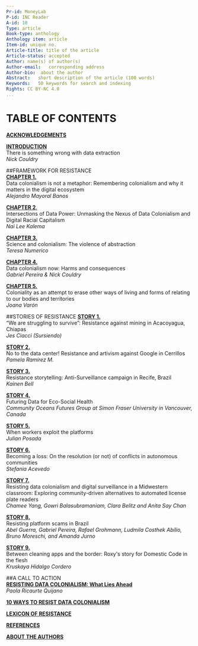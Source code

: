 ```yaml
---
Pr-id: MoneyLab
P-id: INC Reader
A-id: 10
Type: article
Book-type: anthology
Anthology item: article
Item-id: unique no.
Article-title: title of the article
Article-status: accepted
Author: name(s) of author(s)
Author-email:   corresponding address
Author-bio:  about the author
Abstract:   short description of the article (100 words)
Keywords:   50 keywords for search and indexing
Rights: CC BY-NC 4.0
...
```



# TABLE OF CONTENTS

<a href='ch004.xhtml'>**ACKNOWLEDGEMENTS**</a><br/>

<a href='ch005.xhtml'>**INTRODUCTION**</a>
<br/>There is something wrong with data extraction<br/>*Nick Couldry*<br/>
	
##FRAMEWORK FOR RESISTANCE	
<a href='ch007.xhtml'>**CHAPTER 1.**</a>	<br/>  Data colonialism is not a metaphor: Remembering colonialism and why it matters in the digital ecosystem<br/>*Alejandro Mayoral Banos* <br/>

<a href='ch008.xhtml'>**CHAPTER 2**.</a>
<br/>Intersections of Data Power: Unmasking the Nexus of Data Colonialism and Digital Racial Capitalism<br/>
*Nai Lee Kalema*<br/>

<a href='ch009.xhtml'>**CHAPTER 3.**</a><br/> Science and colonialism: The violence of abstraction <br/>
*Teresa Numerico*<br/>

<a href='ch010.xhtml'>**CHAPTER 4.**</a> <br/> Data colonialism now: Harms and consequences	<br/>
*Gabriel Pereira & Nick Couldry*<br/>

<a href='ch011.xhtml'>**CHAPTER 5.**</a><br/> Coloniality as an attempt to erase other ways of living and forms of relating to our bodies and territories<br/>
*Joana Varón*<br/>

##STORIES OF RESISTANCE	
<a href='ch013.xhtml'>**STORY 1.**</a><br/>
“We are struggling to survive”: Resistance against mining in Acacoyagua, Chiapas<br/>
*Jes Ciacci (Sursiendo)*<br/>

<a href='ch014.xhtml'>**STORY 2.**</a><br/>
No to the data center! Resistance and artivism against Google in Cerrillos<br/>
*Pamela Ramírez M.*<br/>

<a href='ch015.xhtml'>**STORY 3.**</a><br/>
Resistance storytelling: Anti-Surveillance campaign in Recife, Brazil<br/>
*Kainen Bell*<br/>

<a href='ch016.xhtml'>**STORY 4.**</a><br/>
Futuring Data for Eco-Social Health<br/>
*Community Oceans Futures Group  at Simon Fraser University in Vancouver, Canada*<br/>

<a href='ch017.xhtml'>**STORY 5.**</a><br/>
When workers exploit the platforms<br/>
*Julian Posada*<br/>

<a href='ch018.xhtml'>**STORY 6.**</a><br/>
Becoming a loss: On the resolution (or not) of conflicts in autonomous communities<br/>
*Stefania Acevedo*<br/>

<a href='ch019.xhtml'>**STORY 7.**</a><br/>
Resisting data colonialism and digital surveillance in a Midwestern classroom: Exploring community-driven alternatives to automated license plate readers<br/>
*Chamee Yang, Gowri Balasubramaniam, Clara Belitz and Anita Say Chan*<br/>

<a href='ch020.xhtml'>**STORY 8.**</a><br/>
Resisting platform scams in Brazil<br/>
*Abel Guerra, Gabriel Pereira, Rafael Grohmann, Ludmila Costhek Abílio, Bruno Moreschi, and Amanda Jurno*<br/>

<a href='ch021.xhtml'>**STORY 9.**</a><br/>
Between cleaning apps and the border: Roxy's story for Domestic Code in the flesh<br/>
*Kruskaya Hidalgo Cordero*<br/>


##A CALL TO ACTION	
<a href='ch023.xhtml'>**RESISTING DATA COLONIALISM: What Lies Ahead**</a><br/>
*Paola Ricaurte Quijano*<br/>

<a href='ch024.xhtml'>**10 WAYS TO RESIST DATA COLONIALISM**</a> <br/>

<a href='ch025.xhtml'>**LEXICON OF RESISTANCE**</a><br/>
	
<a href='ch026.xhtml'>**REFERENCES**</a><br/>

<a href='ch027.xhtml'>**ABOUT THE AUTHORS**</a><br/>
